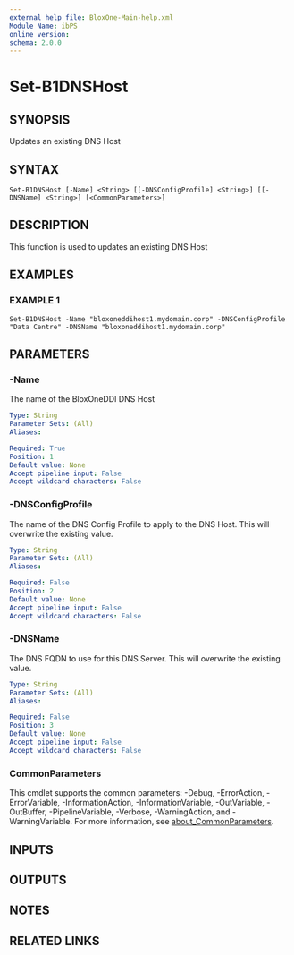 ```yaml
---
external help file: BloxOne-Main-help.xml
Module Name: ibPS
online version:
schema: 2.0.0
---
```


# Set-B1DNSHost

## SYNOPSIS
Updates an existing DNS Host

## SYNTAX

```
Set-B1DNSHost [-Name] <String> [[-DNSConfigProfile] <String>] [[-DNSName] <String>] [<CommonParameters>]
```

## DESCRIPTION
This function is used to updates an existing DNS Host

## EXAMPLES

### EXAMPLE 1
```
Set-B1DNSHost -Name "bloxoneddihost1.mydomain.corp" -DNSConfigProfile "Data Centre" -DNSName "bloxoneddihost1.mydomain.corp"
```

## PARAMETERS

### -Name
The name of the BloxOneDDI DNS Host

```yaml
Type: String
Parameter Sets: (All)
Aliases:

Required: True
Position: 1
Default value: None
Accept pipeline input: False
Accept wildcard characters: False
```

### -DNSConfigProfile
The name of the DNS Config Profile to apply to the DNS Host.
This will overwrite the existing value.

```yaml
Type: String
Parameter Sets: (All)
Aliases:

Required: False
Position: 2
Default value: None
Accept pipeline input: False
Accept wildcard characters: False
```

### -DNSName
The DNS FQDN to use for this DNS Server.
This will overwrite the existing value.

```yaml
Type: String
Parameter Sets: (All)
Aliases:

Required: False
Position: 3
Default value: None
Accept pipeline input: False
Accept wildcard characters: False
```

### CommonParameters
This cmdlet supports the common parameters: -Debug, -ErrorAction, -ErrorVariable, -InformationAction, -InformationVariable, -OutVariable, -OutBuffer, -PipelineVariable, -Verbose, -WarningAction, and -WarningVariable. For more information, see [about_CommonParameters](http://go.microsoft.com/fwlink/?LinkID=113216).

## INPUTS

## OUTPUTS

## NOTES

## RELATED LINKS
